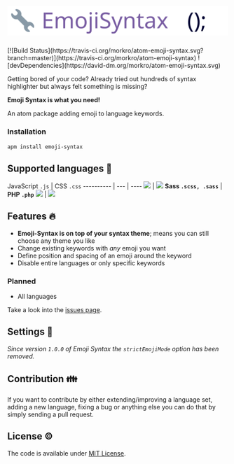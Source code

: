 <h1 align="center"><img src="resources/emoji-syntax-logo.svg" alt="Emoji Syntax"></h1>
[![Build Status](https://travis-ci.org/morkro/atom-emoji-syntax.svg?branch=master)](https://travis-ci.org/morkro/atom-emoji-syntax) ![devDependencies](https://david-dm.org/morkro/atom-emoji-syntax.svg)

Getting bored of your code? Already tried out hundreds of syntax highlighter but always felt something is missing?

**Emoji Syntax is what you need!**

An atom package adding emoji to language keywords.

### Installation

```
apm install emoji-syntax
```

## Supported languages :microphone:

JavaScript `.js` | CSS `.css`
---------- | --- | ----
<img src='https://cdn.rawgit.com/morkro/atom-emoji-syntax/master/resources/javascript-preview.png'> | <img src='https://cdn.rawgit.com/morkro/atom-emoji-syntax/master/resources/css-preview.png'>
**Sass `.scss, .sass`** | **PHP `.php`**
<img src='https://cdn.rawgit.com/morkro/atom-emoji-syntax/master/resources/scss-preview.png'> | <img src='https://cdn.rawgit.com/morkro/atom-emoji-syntax/master/resources/php-preview.png'>

## Features :fire:

- **Emoji-Syntax is on top of your syntax theme**; means you can still choose any theme you like
- Change existing keywords with *any* emoji you want
- Define position and spacing of an emoji around the keyword
- Disable entire languages or only specific keywords

### Planned

- All languages


Take a look into the [issues page](https://github.com/morkro/atom-emoji-syntax/labels/feature).

## Settings :wrench:

_Since version `1.0.0` of Emoji Syntax the `strictEmojiMode` option has been removed._

## Contribution :family:

If you want to contribute by either extending/improving a language set, adding a new language, fixing a bug or anything else you can do that by simply sending a pull request.

## License :copyright:
The code is available under [MIT License](https://github.com/morkro/atom-emoji-syntax/blob/master/LICENSE.md).
